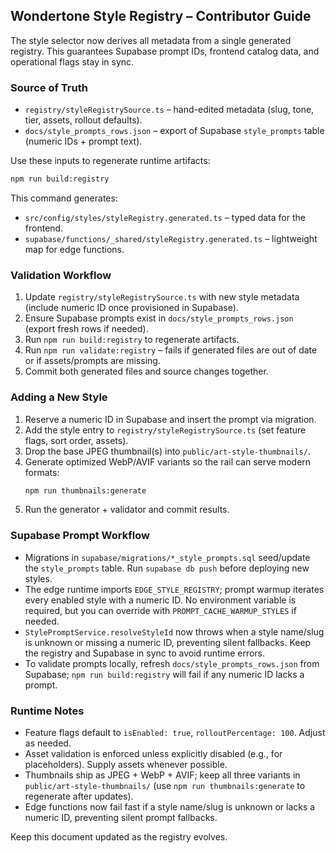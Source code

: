 ## Wondertone Style Registry – Contributor Guide

The style selector now derives all metadata from a single generated registry. This guarantees Supabase prompt IDs, frontend catalog data, and operational flags stay in sync.

### Source of Truth

- `registry/styleRegistrySource.ts` – hand-edited metadata (slug, tone, tier, assets, rollout defaults).
- `docs/style_prompts_rows.json` – export of Supabase `style_prompts` table (numeric IDs + prompt text).

Use these inputs to regenerate runtime artifacts:

```bash
npm run build:registry
```

This command generates:

- `src/config/styles/styleRegistry.generated.ts` – typed data for the frontend.
- `supabase/functions/_shared/styleRegistry.generated.ts` – lightweight map for edge functions.

### Validation Workflow

1. Update `registry/styleRegistrySource.ts` with new style metadata (include numeric ID once provisioned in Supabase).
2. Ensure Supabase prompts exist in `docs/style_prompts_rows.json` (export fresh rows if needed).
3. Run `npm run build:registry` to regenerate artifacts.
4. Run `npm run validate:registry` – fails if generated files are out of date or if assets/prompts are missing.
5. Commit both generated files and source changes together.

### Adding a New Style

1. Reserve a numeric ID in Supabase and insert the prompt via migration.
2. Add the style entry to `registry/styleRegistrySource.ts` (set feature flags, sort order, assets).
3. Drop the base JPEG thumbnail(s) into `public/art-style-thumbnails/`.
4. Generate optimized WebP/AVIF variants so the rail can serve modern formats:
   ```bash
   npm run thumbnails:generate
   ```
5. Run the generator + validator and commit results.

### Supabase Prompt Workflow

- Migrations in `supabase/migrations/*_style_prompts.sql` seed/update the `style_prompts` table. Run `supabase db push` before deploying new styles.
- The edge runtime imports `EDGE_STYLE_REGISTRY`; prompt warmup iterates every enabled style with a numeric ID. No environment variable is required, but you can override with `PROMPT_CACHE_WARMUP_STYLES` if needed.
- `StylePromptService.resolveStyleId` now throws when a style name/slug is unknown or missing a numeric ID, preventing silent fallbacks. Keep the registry and Supabase in sync to avoid runtime errors.
- To validate prompts locally, refresh `docs/style_prompts_rows.json` from Supabase; `npm run build:registry` will fail if any numeric ID lacks a prompt.

### Runtime Notes

- Feature flags default to `isEnabled: true`, `rolloutPercentage: 100`. Adjust as needed.
- Asset validation is enforced unless explicitly disabled (e.g., for placeholders). Supply assets whenever possible.
- Thumbnails ship as JPEG + WebP + AVIF; keep all three variants in `public/art-style-thumbnails/` (use `npm run thumbnails:generate` to regenerate after updates).
- Edge functions now fail fast if a style name/slug is unknown or lacks a numeric ID, preventing silent prompt fallbacks.

Keep this document updated as the registry evolves.
